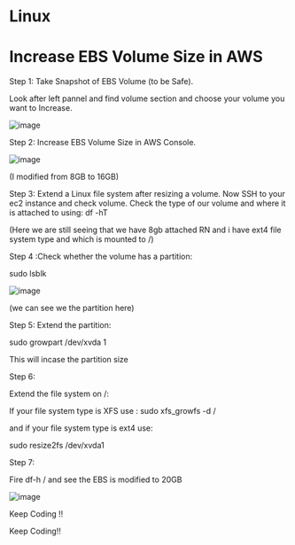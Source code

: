 # Linux


Increase EBS Volume Size in AWS
===========================================================
Step 1: Take Snapshot of EBS Volume (to be Safe).

Look after left pannel and find volume section and choose your volume you want to Increase.

![image](https://github.com/user-attachments/assets/169f940d-3167-4123-bebd-25958e72b081)



Step 2: Increase EBS Volume Size in AWS Console.

![image](https://github.com/user-attachments/assets/91048292-80a4-498a-bd4e-c95ccd91221f)

(I modified from 8GB to 16GB)


Step 3: Extend a Linux file system after resizing a volume.
Now SSH to your ec2 instance and check volume.
Check the type of our volume and where it is attached to using:
df -hT

(Here we are still seeing that we have 8gb attached RN and i have ext4 file system type and which is mounted to /)


Step 4 :Check whether the volume has a partition:

sudo lsblk

![image](https://github.com/user-attachments/assets/96e6fba7-4a94-41b6-ba06-98751739c2fe)

(we can see we the partition here)



Step 5: Extend the partition:

sudo growpart /dev/xvda 1

This will incase the partition size

Step 6:

Extend the file system on /:

If your file system type is XFS use :
sudo xfs_growfs -d /


and if your file system type is ext4 use:

sudo resize2fs /dev/xvda1

Step 7:

Fire df-h / and see the EBS is modified to 20GB

![image](https://github.com/user-attachments/assets/b0ab0cd2-0b55-4320-85f4-e27f5f7ac600)


Keep Coding !!


Keep Coding!!
